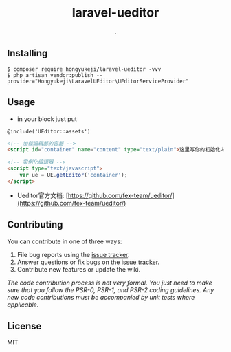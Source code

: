 <h1 align="center"> laravel-ueditor </h1>

<p align="center"> .</p>


## Installing

```shell
$ composer require hongyukeji/laravel-ueditor -vvv
$ php artisan vendor:publish --provider="Hongyukeji\LaravelUEditor\UEditorServiceProvider"
```

## Usage

- in your <head> block just put

```
@include('UEditor::assets')
```

```html
<!-- 加载编辑器的容器 -->
<script id="container" name="content" type="text/plain">这里写你的初始化内容</script>

<!-- 实例化编辑器 -->
<script type="text/javascript">
    var ue = UE.getEditor('container');
</script>
```

- Ueditor官方文档: [https://github.com/fex-team/ueditor/](https://github.com/fex-team/ueditor/)

## Contributing

You can contribute in one of three ways:

1. File bug reports using the [issue tracker](https://github.com/hongyukeji/laravel-ueditor/issues).
2. Answer questions or fix bugs on the [issue tracker](https://github.com/hongyukeji/laravel-ueditor/issues).
3. Contribute new features or update the wiki.

_The code contribution process is not very formal. You just need to make sure that you follow the PSR-0, PSR-1, and PSR-2 coding guidelines. Any new code contributions must be accompanied by unit tests where applicable._

## License

MIT